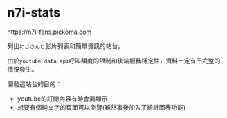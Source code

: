 n7i-stats
===========================

https://n7i-fans.pickoma.com

列出`にじさんじ`影片列表和簡單資訊的站台。  

由於`youtube data api`呼叫額度的限制和後端服務穩定性，資料一定有不完整的情況發生。

開發這站台的目的：

* youtube的訂閱內容有時會漏顯示
* 想要有個純文字的頁面可以瀏覽(雖然事後加入了統計圖表功能)
